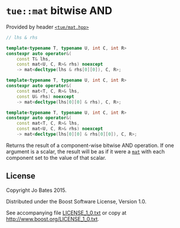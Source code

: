`tue::mat` bitwise AND
======================
Provided by header [`<tue/mat.hpp>`](../../headers/mat.md)

```c++
// lhs & rhs

template<typename T, typename U, int C, int R>
constexpr auto operator&(
    const T& lhs,
	const mat<U, C, R>& rhs) noexcept
    -> mat<decltype(lhs & rhs[0][0]), C, R>;

template<typename T, typename U, int C, int R>
constexpr auto operator&(
    const mat<T, C, R>& lhs,
	const U& rhs) noexcept
    -> mat<decltype(lhs[0][0] & rhs), C, R>;

template<typename T, typename U, int C, int R>
constexpr auto operator&(
    const mat<T, C, R>& lhs,
	const mat<U, C, R>& rhs) noexcept
    -> mat<decltype(lhs[0][0] & rhs[0][0]), C, R>;
```

Returns the result of a component-wise bitwise AND operation. If one argument is
a scalar, the result will be as if it were a [`mat`](../../headers/mat.md) with
each component set to the value of that scalar.

License
-------
Copyright Jo Bates 2015.

Distributed under the Boost Software License, Version 1.0.

See accompanying file [LICENSE_1_0.txt](../../../LICENSE_1_0.txt) or copy at
http://www.boost.org/LICENSE_1_0.txt.
